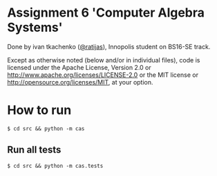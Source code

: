 # Assignment 6 'Computer Algebra Systems'

Done by ivan tkachenko ([@ratijas](https://t.me/ratijas)), Innopolis student on BS16-SE track.

Except as otherwise noted (below and/or in individual files), code is
licensed under the Apache License, Version 2.0 <LICENSE-APACHE> or
<http://www.apache.org/licenses/LICENSE-2.0> or the MIT license
<LICENSE-MIT> or <http://opensource.org/licenses/MIT>, at your option.

# How to run

`$ cd src && python -m cas`

## Run all tests

`$ cd src && python -m cas.tests`
